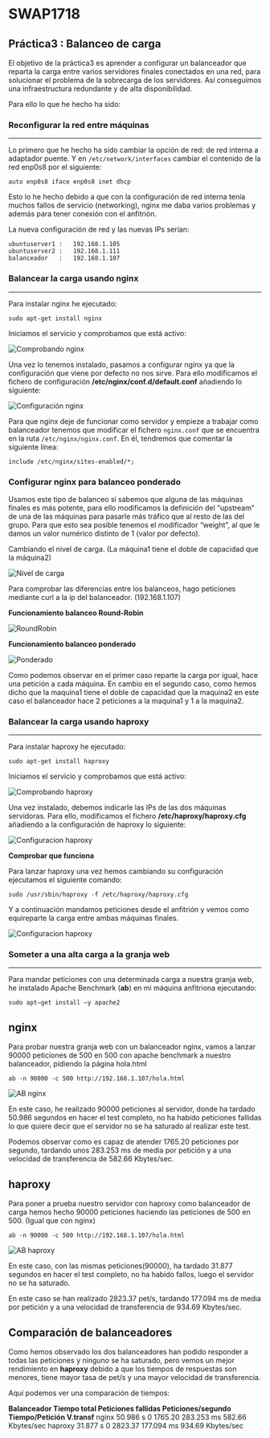# SWAP1718
## **Práctica3 : Balanceo de carga**    

El objetivo de la práctica3 es aprender a configurar un balanceador que reparta la carga entre varios servidores finales conectados en una red, para solucionar el problema de la sobrecarga de los servidores. Así conseguimos una infraestructura redundante y de alta disponibilidad.     

Para ello lo que he hecho ha sido: 

### Reconfigurar la red entre máquinas
***
Lo primero que he hecho ha sido cambiar la opción de red: de red interna a adaptador puente.
Y en `/etc/network/interfaces` cambiar el contenido de la red enp0s8 por el siguiente:

`auto enp0s8
 iface enp0s8 inet dhcp`
 
Esto lo he hecho debido a que con la configuración de red interna tenía muchos fallos de servicio (networking),
nginx me daba varios problemas y además para tener conexión con el anfitrión.

La nueva configuración de red y las nuevas IPs serían:

	ubuntuserver1 :   192.168.1.105
	ubuntuserver2 :   192.168.1.111
	balanceador   :   192.168.1.107

### Balancear la carga usando nginx 
***

Para instalar nginx he ejecutado:

`sudo apt-get install nginx`

Iniciamos el servicio y comprobamos que está activo:

![Comprobando nginx](imagenes/comprobar-nginx.png)

Una vez lo tenemos instalado, pasamos a configurar nginx ya que la configuración que viene por defecto no nos sirve.
Para ello modificamos el fichero de configuración **/etc/nginx/conf.d/default.conf** añadiendo lo siguiente:

![Configuración nginx](imagenes/etc-nginx-conf-default.png)

Para que nginx deje de funcionar como servidor y empieze a trabajar como balanceador tenemos que modificar el fichero `nginx.conf` que se encuentra en la ruta `/etc/nginx/nginx.conf`. En él, tendremos que comentar la siguiente línea:

`include /etc/nginx/sites-enabled/*;`


### Configurar nginx para balanceo ponderado

Usamos este tipo de balanceo si sabemos que alguna de las máquinas finales es más potente, para ello modificamos la definición del “upstream” de una de las máquinas para pasarle más tráfico que al resto de las del grupo. Para que esto sea posible tenemos el modificador “weight”, al que le damos un valor numérico distinto de 1 (valor por defecto).

Cambiando el nivel de carga. (La máquina1 tiene el doble de capacidad que la máquina2)

![Nivel de carga](imagenes/carga-ponderada.png)


Para comprobar las diferencias entre los balanceos, hago peticiones mediante curl a la ip del balanceador. (192.168.1.107)


**Funcionamiento balanceo Round-Robin**

![RoundRobin](imagenes/curl-roundrobin.png)

**Funcionamiento balanceo ponderado**

![Ponderado](imagenes/curl-ponderado.png)


Como podemos observar en el primer caso reparte la carga por igual, hace una petición a cada máquina. En cambio en el segundo caso,
como hemos dicho que la maquina1 tiene el doble de capacidad que la maquina2 en este caso el balanceador hace 2 peticiones a la maquina1 y 1 a la maquina2.


### Balancear la carga usando haproxy
***

Para instalar haproxy he ejecutado:

`sudo apt-get install haproxy`

Iniciamos el servicio y comprobamos que está activo:

![Comprobando haproxy](imagenes/comprobar-haproxy.png)

Una vez instalado, debemos indicarle las IPs de las dos máquinas servidoras. Para ello, modificamos el fichero **/etc/haproxy/haproxy.cfg** añadiendo a la configuración de haproxy lo siguiente:

![Configuracion haproxy](imagenes/etc-haproxy-conf.png)

**Comprobar que funciona**

Para lanzar haproxy una vez hemos cambiando su configuración ejecutamos el siguiente comando:

`sudo /usr/sbin/haproxy -f /etc/haproxy/haproxy.cfg`

Y a continuación mandamos peticiones desde el anfitrión y vemos como equireparte la carga entre ambas máquinas finales.

![Configuracion haproxy](imagenes/curl-haproxy.png)


### Someter a una alta carga a la granja web
***

Para mandar peticiones con una determinada carga a nuestra granja web, he instalado Apache Benchmark (**ab**) en mi máquina anfitriona ejecutando:

`sudo apt–get install –y apache2`


## nginx

Para probar nuestra granja web con un balanceador nginx, vamos a lanzar 90000 peticiones de 500 en 500 con apache benchmark a nuestro balanceador, pidiendo la página hola.html

`ab -n 90000 -c 500 http://192.168.1.107/hola.html`

![AB nginx](imagenes/ab-nginx.png)

En este caso, he realizado 90000 peticiones al servidor, donde ha tardado 50.986 segundos en hacer el test completo, no ha habido peticiones fallidas lo que quiere decir que el servidor no se ha saturado al realizar este test.

Podemos observar como es capaz de atender 1765.20 peticiones por segundo, tardando unos 283.253 ms de media por petición y a una velocidad de transferencia de 582.66 Kbytes/sec.


## haproxy

Para poner a prueba nuestro servidor con haproxy como balanceador de carga hemos hecho 90000 peticiones haciendo las peticiones de 500 en 500. (Igual que con nginx)

`ab -n 90000 -c 500 http://192.168.1.107/hola.html`

![AB haproxy](imagenes/ab-haproxy.png)

En este caso, con las mismas peticiones(90000), ha tardado 31.877 segundos en hacer el test completo, no ha habido fallos, luego el servidor no se ha saturado.

En este caso se han realizado 2823.37 pet/s, tardando 177.094 ms de media por petición y a una velocidad de transferencia de 934.69 Kbytes/sec.


## Comparación de balanceadores

Como hemos observado los dos balanceadores han podido responder a todas las peticiones y ninguno se ha saturado, pero vemos un mejor rendimiento en **haproxy** debido a que los tiempos de respuestas son menores, tiene mayor tasa de pet/s y una mayor velocidad de
transferencia.

Aquí podemos ver una comparación de tiempos:

**Balanceador 	Tiempo total 	 Peticiones fallidas 	Peticiones/segundo 	Tiempo/Petición	    V.transf**
nginx 		50.986 s 	 0	    		1765.20			283.253 ms	    582.66 Kbytes/sec
haproxy 	31.877 s 	 0			2823.37 		177.094 ms          934.69 Kbytes/sec
